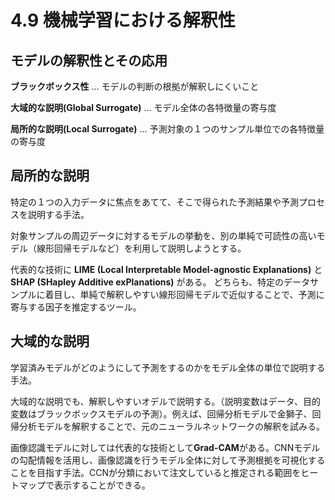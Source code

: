 <script type="text/javascript" async src="https://cdnjs.cloudflare.com/ajax/libs/mathjax/3.2.2/es5/tex-mml-chtml.min.js">
</script>
<script type="text/x-mathjax-config">
 MathJax.Hub.Config({
 tex2jax: {
 inlineMath: [['$', '$'] ],
 displayMath: [ ['$$','$$'], ["\\[","\\]"] ]
 }
 });
</script>

# 4.9 機械学習における解釈性

## モデルの解釈性とその応用

**ブラックボックス性** ... モデルの判断の根拠が解釈しにくいこと

**大域的な説明(Global Surrogate)** ... モデル全体の各特徴量の寄与度

**局所的な説明(Local Surrogate)** ... 予測対象の１つのサンプル単位での各特徴量の寄与度

## 局所的な説明

特定の１つの入力データに焦点をあてて、そこで得られた予測結果や予測プロセスを説明する手法。

対象サンプルの周辺データに対するモデルの挙動を、別の単純で可読性の高いモデル（線形回帰モデルなど）を利用して説明しようとする。

代表的な技術に **LIME (Local Interpretable Model-agnostic Explanations)** と **SHAP (SHapley Additive exPlanations)** がある。
どちらも、特定のデータサンプルに着目し、単純で解釈しやすい線形回帰モデルで近似することで、予測に寄与する因子を推定するツール。

## 大域的な説明

学習済みモデルがどのようにして予測をするのかをモデル全体の単位で説明する手法。

大域的な説明でも、解釈しやすいオデルで説明する。（説明変数はデータ、目的変数はブラックボックスモデルの予測）。例えば、回帰分析モデルで金獅子、回帰分析モデルを解釈することで、元のニューラルネットワークの解釈を試みる。

画像認識モデルに対しては代表的な技術として**Grad-CAM**がある。CNNモデルの勾配情報を活用し、画像認識を行うモデル全体に対して予測根拠を可視化することを目指す手法。CCNが分類において注文していると推定される範囲をヒートマップで表示することができる。


